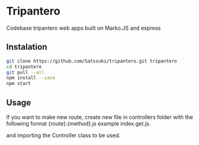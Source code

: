 # Tripantero

Codebase tripantero web apps built on Marko.JS and express

## Instalation
```bash
git clone https://github.com/Satssuki/tripantero.git tripantero
cd tripantero
git pull --all
npm install --save
npm start
```

## Usage

If you want to make new route,
create new file in controllers folder with the following format {route}.{method}.js
example index.get.js.

and importing the Controller class to be used.
